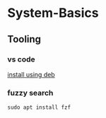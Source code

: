 # System-Basics

## Tooling

### vs code
[ install using deb ]( https://code.visualstudio.com/docs/setup/linux )

### fuzzy search

    sudo apt install fzf
